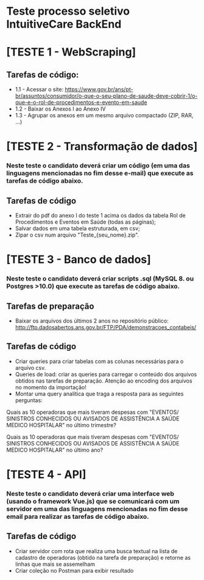 # Teste processo seletivo IntuitiveCare BackEnd

# [TESTE 1 - WebScraping]

## Tarefas de código:
* 1.1 - Acessar o site: https://www.gov.br/ans/pt-br/assuntos/consumidor/o-que-o-seu-plano-de-saude-deve-cobrir-1/o-que-e-o-rol-de-procedimentos-e-evento-em-saude
* 1.2 - Baixar os Anexos I ao Anexo IV
* 1.3 - Agrupar os anexos em um mesmo arquivo compactado (ZIP, RAR, ...)


# [TESTE 2 - Transformação de dados] 
### Neste teste o candidato deverá criar um código (em uma das linguagens mencionadas no fim desse e-mail) que execute as tarefas de código abaixo.

## Tarefas de código
* Extrair do pdf do anexo I do teste 1 acima os dados da tabela Rol de Procedimentos e Eventos em Saúde (todas as páginas);
* Salvar dados em uma tabela estruturada, em csv;
* Zipar o csv num arquivo "Teste_{seu_nome}.zip".


# [TESTE 3 - Banco de dados] 
### Neste teste o candidato deverá criar scripts .sql (MySQL 8. ou Postgres >10.0) que execute as tarefas de código abaixo.

## Tarefas de preparação
* Baixar os arquivos dos últimos 2 anos no repositório público: http://ftp.dadosabertos.ans.gov.br/FTP/PDA/demonstracoes_contabeis/

## Tarefas de código
* Criar queries para criar tabelas com as colunas necessárias para o arquivo csv.
* Queries de load: criar as queries para carregar o conteúdo dos arquivos obtidos nas tarefas de preparação. Atenção ao encoding dos arquivos no momento da importação!
* Montar uma query analítica que traga a resposta para as seguintes perguntas:

Quais as 10 operadoras que mais tiveram despesas com "EVENTOS/ SINISTROS CONHECIDOS OU AVISADOS  DE ASSISTÊNCIA A SAÚDE MEDICO HOSPITALAR" no último trimestre?

Quais as 10 operadoras que mais tiveram despesas com "EVENTOS/ SINISTROS CONHECIDOS OU AVISADOS  DE ASSISTÊNCIA A SAÚDE MEDICO HOSPITALAR" no último ano?

# [TESTE 4 - API] 
### Neste teste o candidato deverá criar uma interface web (usando o framework Vue.js) que se comunicará com um servidor em uma das linguagens mencionadas no fim desse email para realizar as tarefas de código abaixo.

## Tarefas de código
* Criar servidor com rota que realiza uma busca textual na lista de cadastro de operadoras (obtido na tarefa de preparação) e retorne as linhas que mais se assemelham
* Criar coleção no Postman para exibir resultado
